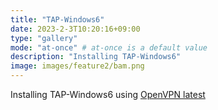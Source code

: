 ```yaml
---
title: "TAP-Windows6"
date: 2023-2-3T10:20:16+09:00
type: "gallery"
mode: "at-once" # at-once is a default value
description: "Installing TAP-Windows6"
image: images/feature2/bam.png
---
```


Installing TAP-Windows6 using [OpenVPN latest](https://build.openvpn.net/downloads/releases/latest/)
